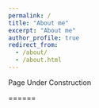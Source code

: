 ```yaml
---
permalink: /
title: "About me"
excerpt: "About me"
author_profile: true
redirect_from: 
  - /about/
  - /about.html
---
```


Page Under Construction

======
